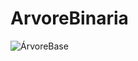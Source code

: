 # ArvoreBinaria



![ÁrvoreBase](https://github.com/user-attachments/assets/e1f81cdd-424d-48a1-9744-ea1ff78b5909)
